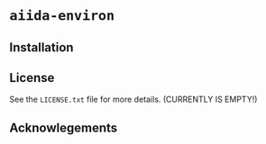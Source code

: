 # `aiida-environ`

## Installation

## License
See the `LICENSE.txt` file for more details. (CURRENTLY IS EMPTY!)

## Acknowlegements